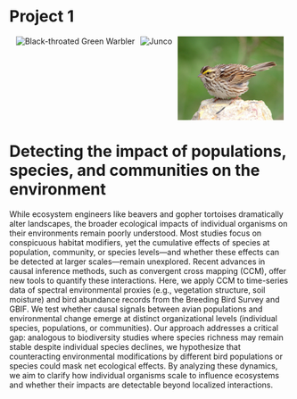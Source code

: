 # Project 1

<div style="display: flex; justify-content: center; align-items: center; gap: 10px;">
  <img src="/resources/blackthroatedgreenwarbler.png" alt="Black-throated Green Warbler" style="height: 150px;">
  <img src="/resources/junco.png" alt="Junco" style="height: 150px;">
  <img src="assets/sparrow.png" alt="Sparrow" style="height: 150px;">
</div>

# Detecting the impact of populations, species, and communities on the environment
While ecosystem engineers like beavers and gopher tortoises dramatically alter landscapes, the broader ecological impacts of individual organisms on their environments remain poorly understood. Most studies focus on conspicuous habitat modifiers, yet the cumulative effects of species at population, community, or species levels—and whether these effects can be detected at larger scales—remain unexplored. Recent advances in causal inference methods, such as convergent cross mapping (CCM), offer new tools to quantify these interactions. Here, we apply CCM to time-series data of spectral environmental proxies (e.g., vegetation structure, soil moisture) and bird abundance records from the Breeding Bird Survey and GBIF. We test whether causal signals between avian populations and environmental change emerge at distinct organizational levels (individual species, populations, or communities). Our approach addresses a critical gap: analogous to biodiversity studies where species richness may remain stable despite individual species declines, we hypothesize that counteracting environmental modifications by different bird populations or species could mask net ecological effects. By analyzing these dynamics, we aim to clarify how individual organisms scale to influence ecosystems and whether their impacts are detectable beyond localized interactions. 



